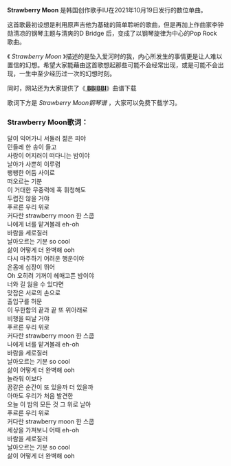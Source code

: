 

**Strawberry Moon** 是韩国创作歌手IU在2021年10月19日发行的数位单曲。

这首歌最初设想是利用原声吉他为基础的简单聆听的歌曲，但是再加上作曲家李钟勋清凉的钢琴主题与清爽的D Bridge 后，变成了以钢琴旋律为中心的Pop
Rock 歌曲。

《 _Strawberry Moon_
》描述的是坠入爱河时的我，内心所发生的事情更是让人难以置信的幻想。希望大家能藉由这首歌想起那些可能不会经常出现，或是可能不会出现，一生中至少经历过一次的幻想时刻。

同时，网站还为大家提供了《[ **BBIBBI**](Music-10678-BBIBBI-IU-李知恩.html "BBIBBI")》曲谱下载

歌词下方是 _Strawberry Moon钢琴谱_ ，大家可以免费下载学习。

### Strawberry Moon歌词：

달이 익어가니 서둘러 젊은 피야  
민들레 한 송이 들고  
사랑이 어지러이 떠다니는 밤이야  
날아가 사뿐히 이루렴  
팽팽한 어둠 사이로  
떠오르는 기분  
이 거대한 무중력에 혹 휘청해도  
두렵진 않을 거야  
푸르른 우리 위로  
커다란 strawberry moon 한 스쿱  
나에게 너를 맡겨볼래 eh-oh  
바람을 세로질러  
날아오르는 기분 so cool  
삶이 어떻게 더 완벽해 ooh  
다시 마주하기 어려운 행운이야  
온몸에 심장이 뛰어  
Oh 오히려 기꺼이 헤매고픈 밤이야  
너와 길 잃을 수 있다면  
맞잡은 서로의 손으로  
출입구를 허문  
이 무한함의 끝과 끝 또 위아래로  
비행을 떠날 거야  
푸르른 우리 위로  
커다란 strawberry moon 한 스쿱  
나에게 너를 맡겨볼래 eh-oh  
바람을 세로질러  
날아오르는 기분 so cool  
삶이 어떻게 더 완벽해 ooh  
놀라워 이보다  
꿈같은 순간이 또 있을까 더 있을까  
아마도 우리가 처음 발견한  
오늘 이 밤의 모든 것 그 위로 날아  
푸르른 우리 위로  
커다란 strawberry moon 한 스쿱  
세상을 가져보니 어때 eh-oh  
바람을 세로질러  
날아오르는 기분 so cool  
삶이 어떻게 더 완벽해 ooh

